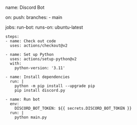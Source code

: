 name: Discord Bot

on:
  push:
    branches:
      - main

jobs:
  run-bot:
    runs-on: ubuntu-latest

    steps:
    - name: Check out code
      uses: actions/checkout@v2

    - name: Set up Python
      uses: actions/setup-python@v2
      with:
        python-version: '3.11'

    - name: Install dependencies
      run: |
        python -m pip install --upgrade pip
        pip install discord.py

    - name: Run bot
      env:
        DISCORD_BOT_TOKEN: ${{ secrets.DISCORD_BOT_TOKEN }}
      run: |
        python main.py
